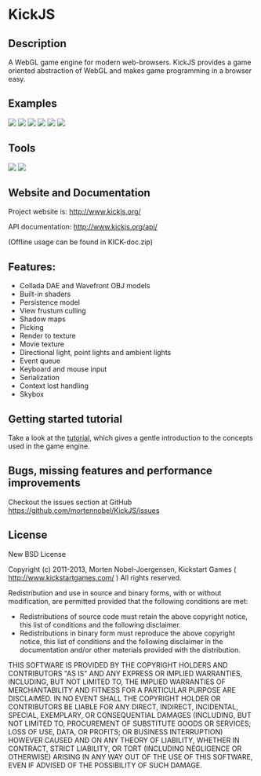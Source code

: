 KickJS
====================================

## Description

A WebGL game engine for modern web-browsers. KickJS provides a game oriented abstraction of WebGL and makes game
programming in a browser easy.

## Examples

<a href="http://www.kickjs.org/example/chess/chess.html" title="KickJS Chess"><img src="http://www.kickjs.org/images/example_chess.jpg"></a>
<a href="http://www.kickjs.org/example/video_ascii_art/Video_Ascii_Art.html" title="Video ascii art"><img src="http://www.kickjs.org/images/example_video_ascii_art.jpg"></a>
<a href="http://www.kickjs.org/example/webcam_ascii_art/Webcam_Ascii_Art.html" title="WebCam ascii art"><img src="http://www.kickjs.org/images/example_webcam_ascii_art.jpg"></a>
<a href="http://www.kickjs.org/example/cloth_simulation/cloth_simulation.html" title="Cloth simulation"><img src="http://www.kickjs.org/images/example_cloth_simulation.jpg"></a>
<a href="http://www.kickjs.org/example/snake/snake.html" title="Snake"><img src="http://www.kickjs.org/images/example_snake.jpg"></a>
<a href="http://mortennobel.github.io/Unknown-Continents-2.0/" title="Unknown Continents v2.0"><img src="http://www.kickjs.org/images/example_unknown_continents_v2.0.jpg"></a>

## Tools
<a href="http://www.kickjs.org/tool/shader_editor/shader_editor.html" title="GLSL Editor"><img src="http://www.kickjs.org/images/example_glsl_editor.jpg"></a>
<a href="http://www.kickjs.org/tool/model_tool/model_tool.html" title="Model tool (Collada .dae and Wavefront .obj)"><img src="http://www.kickjs.org/images/example_collada_import.jpg"></a>

## Website and Documentation

Project website is:
http://www.kickjs.org/

API documentation:
http://www.kickjs.org/api/

(Offline usage can be found in KICK-doc.zip)

## Features:
 - Collada DAE and Wavefront OBJ models
 - Built-in shaders
 - Persistence model
 - View frustum culling
 - Shadow maps
 - Picking
 - Render to texture
 - Movie texture
 - Directional light, point lights and ambient lights
 - Event queue
 - Keyboard and mouse input
 - Serialization
 - Context lost handling
 - Skybox

## Getting started tutorial

Take a look at the <a href="http://www.kickjs.org/tutorial/index.html">tutorial</a>, which gives a gentle introduction to the concepts used in the game engine.

## Bugs, missing features and performance improvements

Checkout the issues section at GitHub
https://github.com/mortennobel/KickJS/issues

## License

New BSD License

Copyright (c) 2011-2013, Morten Nobel-Joergensen, Kickstart Games ( http://www.kickstartgames.com/ )
All rights reserved.

Redistribution and use in source and binary forms, with or without modification, are permitted provided that the
following conditions are met:

 - Redistributions of source code must retain the above copyright notice, this list of conditions and the following
 disclaimer.
 - Redistributions in binary form must reproduce the above copyright notice, this list of conditions and the following
 disclaimer in the documentation and/or other materials provided with the distribution.

THIS SOFTWARE IS PROVIDED BY THE COPYRIGHT HOLDERS AND CONTRIBUTORS "AS IS" AND ANY EXPRESS OR IMPLIED WARRANTIES,
INCLUDING, BUT NOT LIMITED TO, THE IMPLIED WARRANTIES OF MERCHANTABILITY AND FITNESS FOR A PARTICULAR PURPOSE ARE
DISCLAIMED. IN NO EVENT SHALL THE COPYRIGHT HOLDER OR CONTRIBUTORS BE LIABLE FOR ANY DIRECT, INDIRECT, INCIDENTAL,
SPECIAL, EXEMPLARY, OR CONSEQUENTIAL DAMAGES (INCLUDING, BUT NOT LIMITED TO, PROCUREMENT OF SUBSTITUTE GOODS OR
SERVICES; LOSS OF USE, DATA, OR PROFITS; OR BUSINESS INTERRUPTION) HOWEVER CAUSED AND ON ANY THEORY OF LIABILITY,
WHETHER IN CONTRACT, STRICT LIABILITY, OR TORT (INCLUDING NEGLIGENCE OR OTHERWISE) ARISING IN ANY WAY OUT OF THE USE OF
THIS SOFTWARE, EVEN IF ADVISED OF THE POSSIBILITY OF SUCH DAMAGE.
